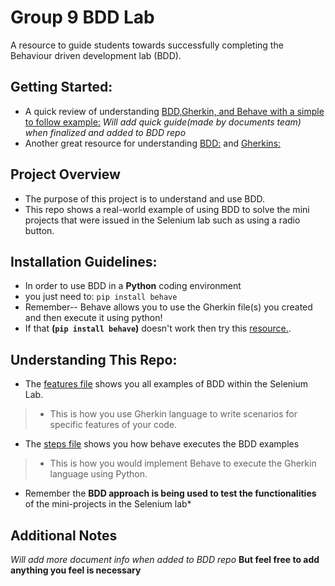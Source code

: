 # Group 9 BDD Lab
A resource to guide students towards successfully completing the Behaviour driven development lab (BDD).
## Getting Started:
- A quick review of understanding [BDD,Gherkin, and Behave with a simple to follow example:]() *Will add quick guide(made by documents team) when finalized and added to BDD repo*
- Another great resource for understanding [BDD:](https://behave.readthedocs.io/en/latest/) and [Gherkins:](https://cucumber.io/docs/gherkin/reference/)
## Project Overview
-  The purpose of this project is to understand and use BDD.
- This repo shows a real-world example of using BDD to solve the mini projects that were issued in the Selenium lab such as using a radio button.
## Installation Guidelines:
- In order to use BDD in a **Python** coding environment
- you just need to:
`pip install behave`
- Remember-- Behave allows you to use the Gherkin file(s) you created and then execute it using python!
 - If that **(`pip install behave`)** doesn't work then try this [resource.](https://behave.readthedocs.io/en/stable/install.html).
## Understanding This Repo:
- The [features file](https://github.com/CSC-256-Group-Project-9/Group_9_BDD_Lab/tree/main/Features) shows you all examples of BDD within the Selenium Lab.
>- This is how you use Gherkin language to write scenarios for specific features of your code.
- The [steps file](https://github.com/CSC-256-Group-Project-9/Group_9_BDD_Lab/tree/main/Features/steps) shows you how behave executes the BDD examples
>- This is how you would implement Behave to execute the Gherkin language using Python.
* Remember the **BDD approach is being used to test the functionalities** of the mini-projects in the Selenium lab*
## Additional Notes
  *Will add more document info when added to BDD repo*
  **But feel free to add anything you feel is necessary**
